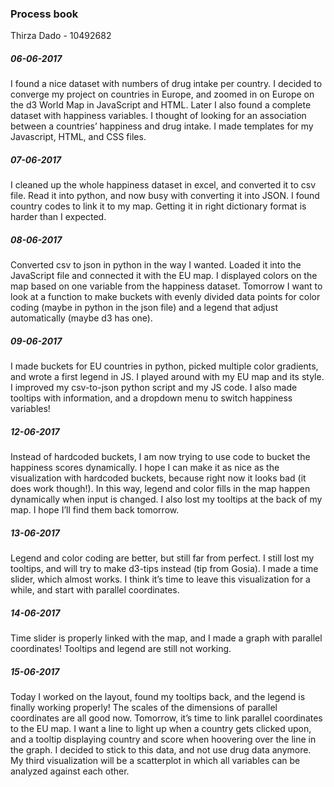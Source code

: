 ### Process book

Thirza Dado - 10492682

##### 06-06-2017 
I found a nice dataset with numbers of drug intake per country. I decided to converge my project on countries in Europe, and zoomed in on Europe on the d3 World Map in JavaScript and HTML. Later I also found a complete dataset with happiness variables. I thought of looking for an association between a countries’ happiness and drug intake. I made templates for my Javascript, HTML, and CSS files. 

##### 07-06-2017 
I cleaned up the whole happiness dataset in excel, and converted it to csv file. Read it into python, and now busy with converting it into JSON. I found country codes to link it to my map. Getting it in right dictionary format is harder than I expected.

##### 08-06-2017 
Converted csv to json in python in the way I wanted. Loaded it into the JavaScript file and connected it with the EU map. I displayed colors on the map based on one variable from the happiness dataset. Tomorrow I want to look at a function to make buckets with evenly divided data points for color coding (maybe in python in the json file) and a legend that adjust automatically (maybe d3 has one).

##### 09-06-2017 
I made buckets for EU countries in python, picked multiple color gradients, and wrote a first legend in JS. I played around with my EU map and its style. I improved my csv-to-json python script and my JS code. I also made tooltips with information, and a dropdown menu to switch happiness variables!

##### 12-06-2017 
Instead of hardcoded buckets, I am now trying to use code to bucket the happiness scores dynamically. I hope I can make it as nice as the visualization with hardcoded buckets, because right now it looks bad (it does work though!). In this way, legend and color fills in the map happen dynamically when input is changed. I also lost my tooltips at the back of my map. I hope I’ll find them back tomorrow.

##### 13-06-2017 
Legend and color coding are better, but still far from perfect. I still lost my tooltips, and will try to make d3-tips instead (tip from Gosia). I made a time slider, which almost works. I think it’s time to leave this visualization for a while, and start with parallel coordinates.

##### 14-06-2017 
Time slider is properly linked with the map, and I made a graph with parallel coordinates! Tooltips and legend are still not working.

##### 15-06-2017 
Today I worked on the layout, found my tooltips back, and the legend is finally working properly! The scales of the dimensions of parallel coordinates are all good now. Tomorrow, it’s time to link parallel coordinates to the EU map. I want a line to light up when a country gets clicked upon, and a tooltip displaying country and score when hoovering over the line in the graph. I decided to stick to this data, and not use drug data anymore. My third visualization will be a scatterplot in which all variables can be analyzed against each other. 





